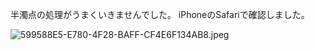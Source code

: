 半濁点の処理がうまくいきませんでした。
iPhoneのSafariで確認しました。

![599588E5-E780-4F28-BAFF-CF4E6F134AB8.jpeg](https://qiita-image-store.s3.ap-northeast-1.amazonaws.com/0/119946/cabe8b98-6dc1-e828-ffff-53afcfb2c4f8.jpeg)
